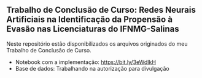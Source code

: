 ## Trabalho de Conclusão de Curso: Redes Neurais Artificiais na Identificação da Propensão à Evasão nas Licenciaturas do IFNMG-Salinas


Neste repositório estão disponibilizados os arquivos originados do meu Trabalho de Conclusão de Curso.
* Notebook com a implementação: https://bit.ly/3eWdIkH
* Base de dados: Trabalhando na autorização para divulgação
